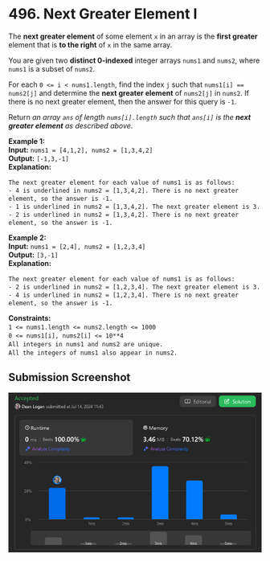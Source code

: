# 496. Next Greater Element I

The **next greater element** of some element `x` in an array is the **first greater** element that is **to the right** of `x` in the same array.

You are given two **distinct 0-indexed** integer arrays `nums1` and `nums2`, where `nums1` is a subset of `nums2`.

For each `0 <= i < nums1.length`, find the index `j` such that `nums1[i] == nums2[j]` and determine the **next greater element** of `nums2[j]` in `nums2`. If there is no next greater element, then the answer for this query is `-1`.

Return *an array `ans` of length `nums[i].length` such that `ans[i]` is the **next greater element** as described above*.

**Example 1:**  
    **Input:** `nums1 = [4,1,2], nums2 = [1,3,4,2]`  
    **Output:** `[-1,3,-1]`   
    **Explanation:**  
```
The next greater element for each value of nums1 is as follows:
- 4 is underlined in nums2 = [1,3,4,2]. There is no next greater element, so the answer is -1.
- 1 is underlined in nums2 = [1,3,4,2]. The next greater element is 3.
- 2 is underlined in nums2 = [1,3,4,2]. There is no next greater element, so the answer is -1.
```  

**Example 2:**  
    **Input:** `nums1 = [2,4], nums2 = [1,2,3,4]`  
    **Output:** `[3,-1]`  
    **Explanation:**  
```
The next greater element for each value of nums1 is as follows:
- 2 is underlined in nums2 = [1,2,3,4]. The next greater element is 3.
- 4 is underlined in nums2 = [1,2,3,4]. There is no next greater element, so the answer is -1.
```   

**Constraints:**  
    `1 <= nums1.length <= nums2.length <= 1000`  
    `0 <= nums1[i], nums2[i] <= 10**4`  
    `All integers in nums1 and nums2 are unique.`  
    `All the integers of nums1 also appear in nums2.`  

## Submission Screenshot

![Image](./next-greater-element-I.png)
